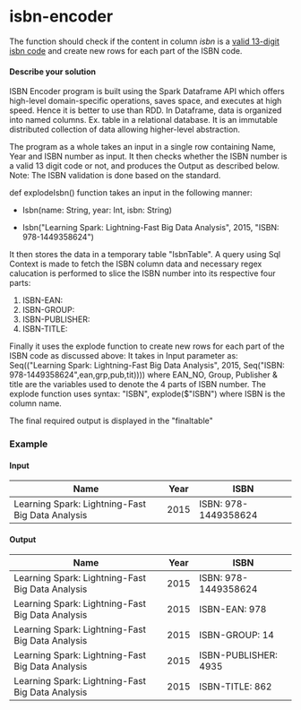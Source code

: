# isbn-encoder

The function should check if the content in column _isbn_ is a [valid 13-digit isbn code](https://en.wikipedia.org/wiki/International_Standard_Book_Number) and create new rows for each part of the ISBN code.

#### Describe your solution

ISBN Encoder program is built using the Spark Dataframe API which offers high-level domain-specific operations, saves space, and executes at high speed. Hence it is better to use than RDD. In Dataframe, data is organized into named columns. Ex. table in a relational database. It is an immutable distributed collection of data allowing higher-level abstraction. 

The program as a whole takes an input in a single row containing Name, Year and ISBN number as input.
It then checks whether the ISBN number is a valid 13 digit code or not, and produces the Output as described below.
Note: The ISBN validation is done based on the standard.

def explodeIsbn() function takes an input in the following manner:

- Isbn(name: String, year: Int, isbn: String)

- Isbn("Learning Spark: Lightning-Fast Big Data Analysis", 2015, "ISBN: 978-1449358624")

It then stores the data in a temporary table "IsbnTable".
A query using Sql Context is made to fetch the ISBN column data and necessary regex calucation is performed to slice the 
ISBN number into its respective four parts: 

1. ISBN-EAN:
2. ISBN-GROUP:
3. ISBN-PUBLISHER:
4. ISBN-TITLE:

Finally it uses the explode function to create new rows for each part of the ISBN code as discussed above:
It takes in Input parameter as: Seq(("Learning Spark: Lightning-Fast Big Data Analysis", 2015, Seq("ISBN: 978-1449358624",ean,grp,pub,tit)))) where EAN_NO, Group, Publisher & title are the variables used to denote the 4 parts of ISBN number.
The explode function uses syntax: "ISBN", explode($"ISBN") where ISBN is the column name.

The final required output is displayed in the "finaltable" 


### Example

#### Input

| Name        | Year           | ISBN  |
| ----------- |:--------------:|-------|
| Learning Spark: Lightning-Fast Big Data Analysis      | 2015 | ISBN: 978-1449358624 |

#### Output

| Name        | Year           | ISBN  |
| ----------- |:--------------:|-------|
| Learning Spark: Lightning-Fast Big Data Analysis      | 2015 | ISBN: 978-1449358624 |
| Learning Spark: Lightning-Fast Big Data Analysis      | 2015 | ISBN-EAN: 978 |
| Learning Spark: Lightning-Fast Big Data Analysis      | 2015 | ISBN-GROUP: 14 |
| Learning Spark: Lightning-Fast Big Data Analysis      | 2015 | ISBN-PUBLISHER: 4935 |
| Learning Spark: Lightning-Fast Big Data Analysis      | 2015 | ISBN-TITLE: 862 |